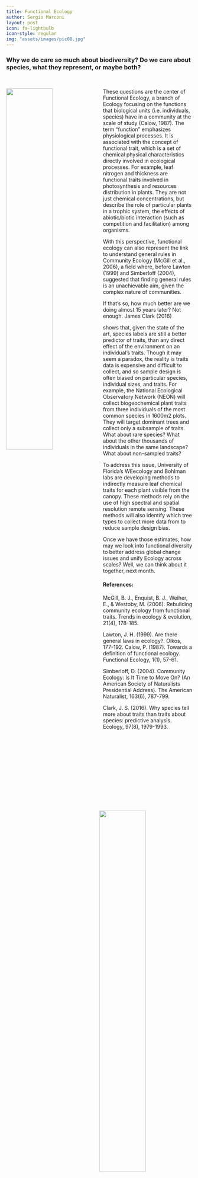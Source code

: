 ```yaml
---
title: Functional Ecology
author: Sergio Marconi
layout: post
icon: fa-lightbulb
icon-style: regular
img: "assets/images/pic08.jpg"
---
```


### Why we do care so much about biodiversity? Do we care about species, what they represent, or maybe both?
<br/>
<p><img src="{{ 'assets/images/blog/functional_post1.jpg' | relative_url }}" style='height: 50%; width: 50%; object-fit; margin-right:10px; float: left; contain'/> These questions are the center of Functional Ecology, a branch of Ecology focusing on the functions that biological units (i.e. individuals, species) have in a community at the scale of study (Calow, 1987). The term “function” emphasizes physiological processes. It is associated with the concept of functional trait, which is a set of chemical physical characteristics directly involved in ecological processes. For example, leaf nitrogen and thickness are functional traits involved in photosynthesis and resources distribution in plants. They are not just chemical concentrations, but describe the role of particular plants in a trophic system, the effects of abiotic/biotic interaction (such as competition and facilitation) among organisms. </p>

With this perspective, functional ecology can also represent the link to understand general rules in Community Ecology (McGill et al., 2006), a field where, before Lawton (1999) and Simberloff (2004), suggested that finding general rules is an unachievable aim, given the complex nature of communities.

If that’s so, how much better are we doing almost 15 years later? Not enough. James Clark (2016)

<p><img src="{{ 'assets/images/blog/forest_asner.jpg' | relative_url }}" style='height: 50%; width: 50%; object-fit; margin-left:10px;  float: right; contain'/> shows that, given the state of the art, species labels are still a better predictor of traits, than any direct effect of the environment on an individual’s traits. Though it may seem a paradox, the reality is traits data is expensive and difficult to collect, and so sample design is often biased on particular species, individual sizes, and traits. For example, the National Ecological Observatory Network (NEON) will collect biogeochemical plant traits from three individuals of the most common species in 1600m2 plots. They will target dominant trees and collect only a subsample of traits. What about rare species? What about the other thousands of individuals in the same landscape? What about non-sampled traits? </p>

To address this issue, University of Florida’s WEecology and Bohlman labs are developing methods to indirectly measure leaf chemical traits for each plant visible from the canopy. These methods rely on the use of high spectral and spatial resolution remote sensing. These methods will also identify which tree types to collect more data from to reduce sample design bias.

Once we have those estimates, how may we look into functional diversity to better address global change issues and unify Ecology across scales?  Well, we can think about it together, next month.

#### References:

McGill, B. J., Enquist, B. J., Weiher, E., & Westoby, M. (2006). Rebuilding community ecology from functional traits. Trends in ecology & evolution, 21(4), 178-185.

Lawton, J. H. (1999). Are there general laws in ecology?. Oikos, 177-192.
Calow, P. (1987). Towards a definition of functional ecology. Functional Ecology, 1(1), 57-61.

Simberloff, D. (2004). Community Ecology: Is It Time to Move On? (An American Society of Naturalists Presidential Address). The American Naturalist, 163(6), 787-799.

Clark, J. S. (2016). Why species tell more about traits than traits about species: predictive analysis. Ecology, 97(8), 1979-1993.
